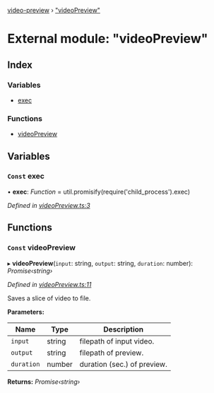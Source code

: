 [video-preview](../README.md) › ["videoPreview"](_videopreview_.md)

# External module: "videoPreview"

## Index

### Variables

* [exec](_videopreview_.md#const-exec)

### Functions

* [videoPreview](_videopreview_.md#const-videopreview)

## Variables

### `Const` exec

• **exec**: *Function* =  util.promisify(require('child_process').exec)

*Defined in [videoPreview.ts:3](https://github.com/b-goodman/video-preview/blob/1aca6e6/src/videoPreview.ts#L3)*

## Functions

### `Const` videoPreview

▸ **videoPreview**(`input`: string, `output`: string, `duration`: number): *Promise‹string›*

*Defined in [videoPreview.ts:11](https://github.com/b-goodman/video-preview/blob/1aca6e6/src/videoPreview.ts#L11)*

Saves a slice of video to file.

**Parameters:**

Name | Type | Description |
------ | ------ | ------ |
`input` | string | filepath of input video. |
`output` | string | filepath of preview. |
`duration` | number | duration (sec.) of preview.  |

**Returns:** *Promise‹string›*
